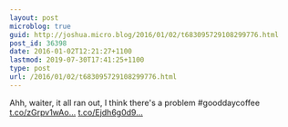 ```yaml
---
layout: post
microblog: true
guid: http://joshua.micro.blog/2016/01/02/t683095729108299776.html
post_id: 36398
date: 2016-01-02T12:21:27+1100
lastmod: 2019-07-30T17:41:25+1100
type: post
url: /2016/01/02/t683095729108299776.html
---
```

Ahh, waiter, it all ran out, I think there's a problem #gooddaycoffee [t.co/zGrpv1wAo...](https://t.co/zGrpv1wAov) [t.co/Ejdh6g0d9...](https://t.co/Ejdh6g0d95)
